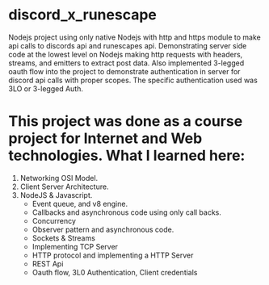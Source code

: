 # discord_x_runescape
Nodejs project using only native Nodejs with http and https module to make api calls to discords api and runescapes api. Demonstrating server side code at the lowest level on Nodejs making http requests with headers, streams, and emitters to extract post data. Also implemented 3-legged oauth flow into the project to demonstrate authentication in server for discord api calls with proper scopes. The specific authentication used was 3LO or 3-legged Auth.

# This project was done as a course project for Internet and Web technologies. What I learned here:

1) Networking OSI Model.
2) Client Server Architecture.
3) NodeJS & Javascript.
   * Event queue, and v8 engine.
   * Callbacks and asynchronous code using only call backs.
   * Concurrency
   * Observer pattern and asynchronous code.
   * Sockets & Streams
   * Implementing TCP Server
   * HTTP protocol and implementing a HTTP Server
   * REST Api
   * Oauth flow, 3L0 Authentication, Client credentials
